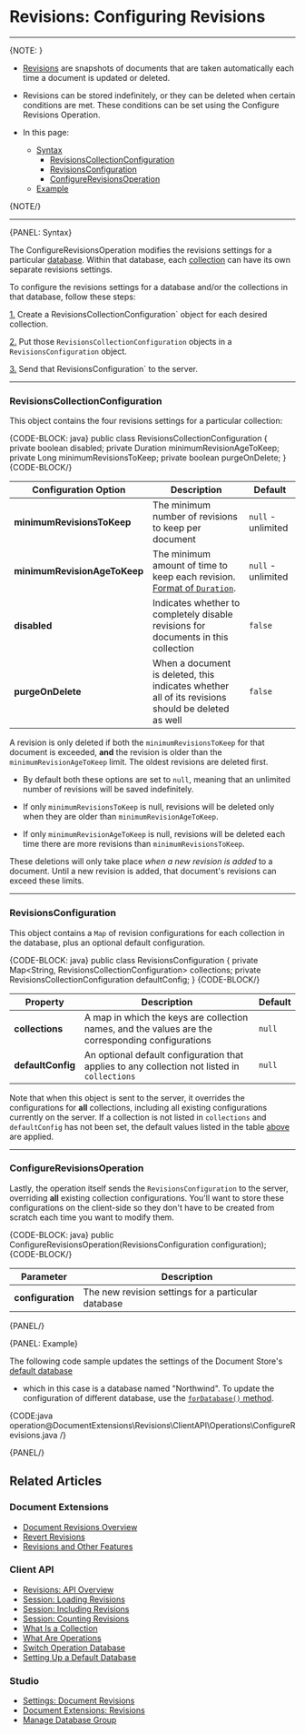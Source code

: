 ﻿# Revisions: Configuring Revisions

---

{NOTE: }

* [Revisions](../../../../document-extensions/revisions/overview) are snapshots of documents that 
  are taken automatically each time a document is updated or deleted.  

* Revisions can be stored indefinitely, or they can be deleted when certain conditions are met. These conditions can be set 
  using the Configure Revisions Operation.  

* In this page:  
  * [Syntax](../../../../document-extensions/revisions/client-api/operations/configure-revisions#syntax)  
      * [RevisionsCollectionConfiguration](../../../../document-extensions/revisions/client-api/operations/configure-revisions#revisionscollectionconfiguration)  
      * [RevisionsConfiguration](../../../../document-extensions/revisions/client-api/operations/configure-revisions#revisionsconfiguration)  
      * [ConfigureRevisionsOperation](../../../../document-extensions/revisions/client-api/operations/configure-revisions#configurerevisionsoperation)  
  * [Example](../../../../document-extensions/revisions/client-api/operations/configure-revisions#example)  

{NOTE/}

---

{PANEL: Syntax}

The ConfigureRevisionsOperation modifies the revisions settings for a particular [database](../../../../studio/database/settings/manage-database-group). 
Within that database, each [collection](../../../../client-api/faq/what-is-a-collection) can have its own separate revisions 
settings.  

To configure the revisions settings for a database and/or the collections in that database, follow these steps:  

[1.](../../../../document-extensions/revisions/client-api/operations/configure-revisions#revisionscollectionconfiguration) 
Create a RevisionsCollectionConfiguration` object for each desired collection.  

[2.](../../../../document-extensions/revisions/client-api/operations/configure-revisions#revisionsconfiguration) 
Put those `RevisionsCollectionConfiguration` objects in a `RevisionsConfiguration` object.  

[3.](../../../../document-extensions/revisions/client-api/operations/configure-revisions#configurerevisionsoperation) 
Send that RevisionsConfiguration` to the server.  

---

### RevisionsCollectionConfiguration

This object contains the four revisions settings for a particular collection:  

{CODE-BLOCK: java}
public class RevisionsCollectionConfiguration
{
    private boolean disabled;
    private Duration minimumRevisionAgeToKeep;
    private Long minimumRevisionsToKeep;
    private boolean purgeOnDelete;
}
{CODE-BLOCK/}

| Configuration Option | Description | Default |
| - | - | - |
| **minimumRevisionsToKeep** | The minimum number of revisions to keep per document | `null` - unlimited |
| **minimumRevisionAgeToKeep** | The minimum amount of time to keep each revision. [Format of `Duration`](https://docs.oracle.com/javase/8/docs/api/java/time/Duration.html). | `null` - unlimited |
| **disabled** | Indicates whether to completely disable revisions for documents in this collection | `false` |
| **purgeOnDelete** | When a document is deleted, this indicates whether all of its revisions should be deleted as well | `false` |

A revision is only deleted if both the `minimumRevisionsToKeep` for that document is exceeded, **and** the revision is 
older than the `minimumRevisionAgeToKeep` limit. The oldest revisions are deleted first.  

* By default both these options are set to `null`, meaning that an unlimited number of revisions will be saved 
indefinitely.  

* If only `minimumRevisionsToKeep` is null, revisions will be deleted only when they are older than 
`minimumRevisionAgeToKeep`.  

* If only `minimumRevisionAgeToKeep` is null, revisions will be deleted each time there are more revisions than 
`minimumRevisionsToKeep`.  

These deletions will only take place _when a new revision is added_ to a document. Until a new revision is added, that 
document's revisions can exceed these limits.  

---

### RevisionsConfiguration

This object contains a `Map` of revision configurations for each collection in the database, plus an optional default 
configuration.  

{CODE-BLOCK: java}
public class RevisionsConfiguration
{
     private Map<String, RevisionsCollectionConfiguration> collections;
     private RevisionsCollectionConfiguration defaultConfig;
}
{CODE-BLOCK/}

| Property | Description | Default |
| - | - | - |
| **collections** | A map in which the keys are collection names, and the values are the corresponding configurations | `null` |
| **defaultConfig** | An optional default configuration that applies to any collection not listed in `collections` | `null` |

Note that when this object is sent to the server, it overrides the configurations for **all** collections, including all existing 
configurations currently on the server. If a collection is not listed in `collections` and `defaultConfig` has not been set, the 
default values listed in the table [above](../../../../document-extensions/revisions/client-api/operations/configure-revisions#revisionscollectionconfiguration) 
are applied.  

---

### ConfigureRevisionsOperation

Lastly, the operation itself sends the `RevisionsConfiguration` to the server, overriding **all** existing collection configurations. 
You'll want to store these configurations on the client-side so they don't have to be created from scratch each time you want to 
modify them.  

{CODE-BLOCK: java}
public ConfigureRevisionsOperation(RevisionsConfiguration configuration);
{CODE-BLOCK/}

| Parameter | Description |
| - | - |
| **configuration** | The new revision settings for a particular database |

{PANEL/}

{PANEL: Example}

The following code sample updates the settings of the Document Store's [default database](../../../../client-api/setting-up-default-database) 
- which in this case is a database named "Northwind". To update the configuration of different database, use the 
[`forDatabase()` method](../../../../client-api/operations/how-to/switch-operations-to-a-different-database).

{CODE:java operation@DocumentExtensions\Revisions\ClientAPI\Operations\ConfigureRevisions.java /}

{PANEL/}

## Related Articles

### Document Extensions

* [Document Revisions Overview](../../../../document-extensions/revisions/overview)  
* [Revert Revisions](../../../../document-extensions/revisions/revert-revisions)  
* [Revisions and Other Features](../../../../document-extensions/revisions/revisions-and-other-features)  

### Client API

* [Revisions: API Overview](../../../../document-extensions/revisions/client-api/overview)  
* [Session: Loading Revisions](../../../../document-extensions/revisions/client-api/session/loading)  
* [Session: Including Revisions](../../../../document-extensions/revisions/client-api/session/including)  
* [Session: Counting Revisions](../../../../document-extensions/revisions/client-api/session/counting)  
* [What Is a Collection](../../../../client-api/faq/what-is-a-collection)
* [What Are Operations](../../../../client-api/operations/what-are-operations)
* [Switch Operation Database](../../../../client-api/operations/how-to/switch-operations-to-a-different-database)
* [Setting Up a Default Database](../../../../client-api/setting-up-default-database)

### Studio

* [Settings: Document Revisions](../../../../studio/database/settings/document-revisions)  
* [Document Extensions: Revisions](../../../../studio/database/document-extensions/revisions)  
* [Manage Database Group](../../../../studio/database/settings/manage-database-group)
